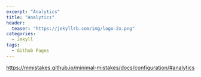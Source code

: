 ```yaml
---
excerpt: "Analytics"
title: "Analytics"
header:
  teaser: "https://jekyllrb.com/img/logo-2x.png"
categories:
  - Jekyll
tags:
  - Github Pages
---
```


https://mmistakes.github.io/minimal-mistakes/docs/configuration/#analytics